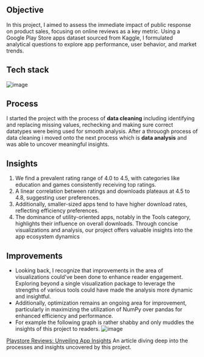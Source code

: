## Objective
In this project, I aimed to assess the immediate impact of public response on product sales, focusing on online reviews as a key metric. Using a Google Play Store apps dataset sourced from Kaggle, I formulated analytical questions to explore app performance, user behavior, and market trends. 

## Tech stack
![image](https://cdn-images-1.medium.com/max/1000/1*zScBd4BlsCmvZ5ionQdV2Q.png)

## Process
I started the project with the process of **data cleaning** including  identifying and replacing missing values, rechecking and making sure correct datatypes were being used for smooth analysis. After a throuogh process of data cleaning i moved onto the next process which is **data analysis** and was able to uncover meaningful insights.

## Insights
1. We find a prevalent rating range of 4.0 to 4.5, with categories like education and games consistently receiving top ratings.
2. A linear correlation between ratings and downloads plateaus at 4.5 to 4.8, suggesting user preferences. 
3. Additionally, smaller-sized apps tend to have higher download rates, reflecting efficiency preferences.
4. The dominance of utility-oriented apps, notably in the Tools category, highlights their influence on overall downloads. 
Through concise visualizations and analysis, our project offers valuable insights into the app ecosystem dynamics

## Improvements
* Looking back, I recognize that improvements in the area of visualizations could've been done to enhance reader engagement. Exploring beyond a single visualization package to leverage the strengths of various tools could have made the analysis more dynamic and insightful. 
* Additionally, optimization remains an ongoing area for improvement, particularly in maximizing the utilization of NumPy over pandas for enhanced efficiency and performance.
* For example the following graph is rather shabby and only muddles the insights of this project to readers.
![image](https://cdn-images-1.medium.com/max/1000/1*snPPA6CgsLPdJte-qfUJFQ.png)

[Playstore Reviews: Unveiling App Insights](https://medium.com/@bishnoi.kanchan4141/google-playstore-app-reviews-2eeda2a1dbfb) An article diving deep into the processes and insights uncovered by this project.
